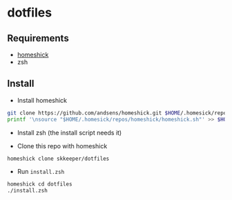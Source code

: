 # dotfiles

## Requirements

- [homeshick](https://github.com/andsens/homeshick)
- zsh

## Install

- Install homeshick

```bash
git clone https://github.com/andsens/homeshick.git $HOME/.homesick/repos/homeshick
printf '\nsource "$HOME/.homesick/repos/homeshick/homeshick.sh"' >> $HOME/.bashrc
```

- Install zsh (the install script needs it)

- Clone this repo with homeshick

```bash
homeshick clone skkeeper/dotfiles
```

- Run `install.zsh`

```bash
homeshick cd dotfiles
./install.zsh
```
